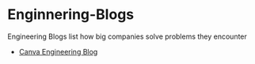 # Enginnering-Blogs
Engineering Blogs list how big companies solve problems they encounter

- [Canva Engineering Blog](https://www.canva.dev/blog/engineering/)
